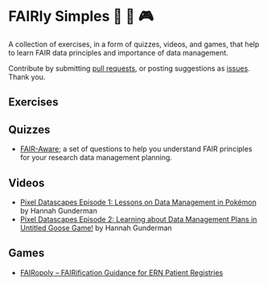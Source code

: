 # FAIRly Simples 🎲 🧩 🎮
A collection of exercises, in a form of quizzes, videos, and games, that help to learn FAIR data principles and importance of data management.

Contribute by submitting [pull requests](https://github.com/Nazeeefa/FAIRly-simples/pulls), or posting suggestions as [issues](https://github.com/Nazeeefa/FAIRly-simples/issues). Thank you.

## Exercises

## Quizzes
- [FAIR-Aware](https://fairaware.dans.knaw.nl/); a set of questions to help you understand FAIR principles for your research data management planning.

## Videos
- [Pixel Datascapes Episode 1: Lessons on Data Management in Pokémon](https://www.youtube.com/watch?v=7Fc3k7x-IiM) by Hannah Gunderman
- [Pixel Datascapes Episode 2: Learning about Data Management Plans in Untitled Goose Game!](https://www.youtube.com/watch?v=Q9WxR40FdGc) by Hannah Gunderman

## Games
- [FAIRopoly – FAIRification Guidance for ERN Patient Registries](https://www.ejprarediseases.org/fairopoly/)
